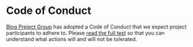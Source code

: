 # Code of Conduct

[Blog Preject Group](https://github.com/Yancey-Blog) has adopted a Code of Conduct that we expect project participants to adhere to.
Please [read the full text](https://code.fb.com/codeofconduct/) so that you can understand what actions will and will not be tolerated.
